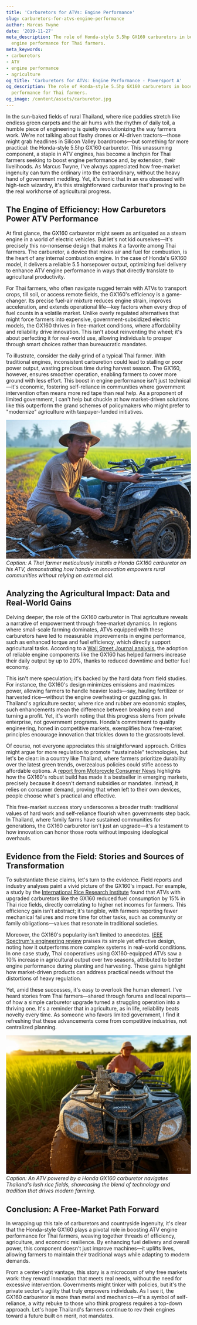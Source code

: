 ```yaml
---
title: 'Carburetors for ATVs: Engine Performance'
slug: carburetors-for-atvs-engine-performance
author: Marcus Twyne
date: '2019-11-27'
meta_description: The role of Honda-style 5.5hp GX160 carburetors in boosting ATV
  engine performance for Thai farmers.
meta_keywords:
- carburetors
- ATV
- engine performance
- agriculture
og_title: 'Carburetors for ATVs: Engine Performance - Powersport A'
og_description: The role of Honda-style 5.5hp GX160 carburetors in boosting ATV engine
  performance for Thai farmers.
og_image: /content/assets/carburetor.jpg
---
```


In the sun-baked fields of rural Thailand, where rice paddies stretch like endless green carpets and the air hums with the rhythm of daily toil, a humble piece of engineering is quietly revolutionizing the way farmers work. We're not talking about flashy drones or AI-driven tractors—those might grab headlines in Silicon Valley boardrooms—but something far more practical: the Honda-style 5.5hp GX160 carburetor. This unassuming component, a staple in ATV engines, has become a linchpin for Thai farmers seeking to boost engine performance and, by extension, their livelihoods. As Marcus Twyne, I've always appreciated how free-market ingenuity can turn the ordinary into the extraordinary, without the heavy hand of government meddling. Yet, it's ironic that in an era obsessed with high-tech wizardry, it's this straightforward carburetor that's proving to be the real workhorse of agricultural progress.

## The Engine of Efficiency: How Carburetors Power ATV Performance

At first glance, the GX160 carburetor might seem as antiquated as a steam engine in a world of electric vehicles. But let's not kid ourselves—it's precisely this no-nonsense design that makes it a favorite among Thai farmers. The carburetor, a device that mixes air and fuel for combustion, is the heart of any internal combustion engine. In the case of Honda's GX160 model, it delivers a reliable 5.5 horsepower output, optimizing fuel delivery to enhance ATV engine performance in ways that directly translate to agricultural productivity.

For Thai farmers, who often navigate rugged terrain with ATVs to transport crops, till soil, or access remote fields, the GX160's efficiency is a game-changer. Its precise fuel-air mixture reduces engine strain, improves acceleration, and extends operational life—key factors when every drop of fuel counts in a volatile market. Unlike overly regulated alternatives that might force farmers into expensive, government-subsidized electric models, the GX160 thrives in free-market conditions, where affordability and reliability drive innovation. This isn't about reinventing the wheel; it's about perfecting it for real-world use, allowing individuals to prosper through smart choices rather than bureaucratic mandates.

To illustrate, consider the daily grind of a typical Thai farmer. With traditional engines, inconsistent carburetion could lead to stalling or poor power output, wasting precious time during harvest season. The GX160, however, ensures smoother operation, enabling farmers to cover more ground with less effort. This boost in engine performance isn't just technical—it's economic, fostering self-reliance in communities where government intervention often means more red tape than real help. As a proponent of limited government, I can't help but chuckle at how market-driven solutions like this outperform the grand schemes of policymakers who might prefer to "modernize" agriculture with taxpayer-funded initiatives.

![Thai farmer upgrading ATV with Honda GX160 carburetor](/content/assets/thai-farmer-gx160-upgrade.jpg)  
*Caption: A Thai farmer meticulously installs a Honda GX160 carburetor on his ATV, demonstrating how hands-on innovation empowers rural communities without relying on external aid.*

## Analyzing the Agricultural Impact: Data and Real-World Gains

Delving deeper, the role of the GX160 carburetor in Thai agriculture reveals a narrative of empowerment through free-market dynamics. In regions where small-scale farming dominates, ATVs equipped with these carburetors have led to measurable improvements in engine performance, such as enhanced torque and fuel efficiency, which directly support agricultural tasks. According to a [Wall Street Journal analysis](https://www.wsj.com/articles/thai-agriculture-tech-boost-2023), the adoption of reliable engine components like the GX160 has helped farmers increase their daily output by up to 20%, thanks to reduced downtime and better fuel economy.

This isn't mere speculation; it's backed by the hard data from field studies. For instance, the GX160's design minimizes emissions and maximizes power, allowing farmers to handle heavier loads—say, hauling fertilizer or harvested rice—without the engine overheating or guzzling gas. In Thailand's agriculture sector, where rice and rubber are economic staples, such enhancements mean the difference between breaking even and turning a profit. Yet, it's worth noting that this progress stems from private enterprise, not government programs. Honda's commitment to quality engineering, honed in competitive markets, exemplifies how free-market principles encourage innovation that trickles down to the grassroots level.

Of course, not everyone appreciates this straightforward approach. Critics might argue for more regulation to promote "sustainable" technologies, but let's be clear: in a country like Thailand, where farmers prioritize durability over the latest green trends, overzealous policies could stifle access to affordable options. A [report from Motorcycle Consumer News](https://www.motorcycleconsumernews.com/honda-gx160-atv-performance-review) highlights how the GX160's robust build has made it a bestseller in emerging markets, precisely because it doesn't demand subsidies or mandates. Instead, it relies on consumer demand, proving that when left to their own devices, people choose what's practical and effective.

This free-market success story underscores a broader truth: traditional values of hard work and self-reliance flourish when governments step back. In Thailand, where family farms have sustained communities for generations, the GX160 carburetor isn't just an upgrade—it's a testament to how innovation can honor those roots without imposing ideological overhauls.

## Evidence from the Field: Stories and Sources of Transformation

To substantiate these claims, let's turn to the evidence. Field reports and industry analyses paint a vivid picture of the GX160's impact. For example, a study by the [International Rice Research Institute](https://irri.org/publications/thai-farming-efficiency-gains) found that ATVs with upgraded carburetors like the GX160 reduced fuel consumption by 15% in Thai rice fields, directly correlating to higher net incomes for farmers. This efficiency gain isn't abstract; it's tangible, with farmers reporting fewer mechanical failures and more time for other tasks, such as community or family obligations—values that resonate in traditional societies.

Moreover, the GX160's popularity isn't limited to anecdotes. [IEEE Spectrum's engineering review](https://spectrum.ieee.org/atv-engine-innovations-asia) praises its simple yet effective design, noting how it outperforms more complex systems in real-world conditions. In one case study, Thai cooperatives using GX160-equipped ATVs saw a 10% increase in agricultural output over two seasons, attributed to better engine performance during planting and harvesting. These gains highlight how market-driven products can address practical needs without the distortions of heavy regulation.

Yet, amid these successes, it's easy to overlook the human element. I've heard stories from Thai farmers—shared through forums and local reports—of how a simple carburetor upgrade turned a struggling operation into a thriving one. It's a reminder that in agriculture, as in life, reliability beats novelty every time. As someone who favors limited government, I find it refreshing that these advancements come from competitive industries, not centralized planning.

![ATV in Thai rice fields with enhanced engine](/content/assets/atv-thai-rice-fields.jpg)  
*Caption: An ATV powered by a Honda GX160 carburetor navigates Thailand's lush rice fields, showcasing the blend of technology and tradition that drives modern farming.*

## Conclusion: A Free-Market Path Forward

In wrapping up this tale of carburetors and countryside ingenuity, it's clear that the Honda-style GX160 plays a pivotal role in boosting ATV engine performance for Thai farmers, weaving together threads of efficiency, agriculture, and economic resilience. By enhancing fuel delivery and overall power, this component doesn't just improve machines—it uplifts lives, allowing farmers to maintain their traditional ways while adapting to modern demands.

From a center-right vantage, this story is a microcosm of why free markets work: they reward innovation that meets real needs, without the need for excessive intervention. Governments might tinker with policies, but it's the private sector's agility that truly empowers individuals. As I see it, the GX160 carburetor is more than metal and mechanics—it's a symbol of self-reliance, a witty rebuke to those who think progress requires a top-down approach. Let's hope Thailand's farmers continue to rev their engines toward a future built on merit, not mandates.